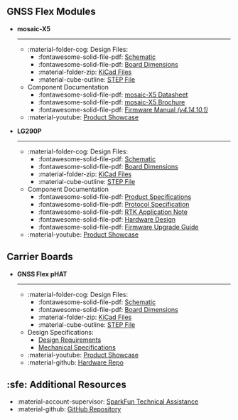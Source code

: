## GNSS Flex Modules

<div class="grid cards" style="grid-template-columns: repeat(auto-fit,minmax(8rem,1fr));" markdown>

- **mosaic-X5**

	---

	- :material-folder-cog: Design Files:
		- :fontawesome-solid-file-pdf: [Schematic](SparkPNT_GNSS_Flex_Module_mosaic-X5/assets/board_files/schematic.pdf)
		- :fontawesome-solid-file-pdf: [Board Dimensions](SparkPNT_GNSS_Flex_Module_mosaic-X5/assets/board_files/dimensions.pdf)
		- :material-folder-zip: [KiCad Files](SparkPNT_GNSS_Flex_Module_mosaic-X5/assets/board_files/kicad_files.zip)
		- :material-cube-outline: [STEP File](SparkPNT_GNSS_Flex_Module_mosaic-X5/assets/3d_model/cad_model.step)
	- Component Documentation
		- :fontawesome-solid-file-pdf: [mosaic-X5 Datasheet](SparkPNT_GNSS_Flex_Module_mosaic-X5/assets/component_documentation/mosaic_hardware_manual_v1.9.0.pdf)
		- :fontawesome-solid-file-pdf: [mosaic-X5 Brochure](SparkPNT_GNSS_Flex_Module_mosaic-X5/assets/component_documentation/Septentrio_mosaic-X5_LR.pdf)
		- :fontawesome-solid-file-pdf: [Firmware Manual *(v4.14.10.1)*](SparkPNT_GNSS_Flex_Module_mosaic-X5/assets/component_documentation/firmware/mosaic-X5_firmware_v4.14.10.1_reference_guide.pdf)
	- :material-youtube: [Product Showcase](https://youtu.be/r-bhOLv4zsk)


- **LG290P**

	---

	- :material-folder-cog: Design Files:
		- :fontawesome-solid-file-pdf: [Schematic](SparkPNT_GNSS_Flex_Module_LG290P/assets/board_files/schematic.pdf)
		- :fontawesome-solid-file-pdf: [Board Dimensions](SparkPNT_GNSS_Flex_Module_LG290P/assets/board_files/dimensions.pdf)
		- :material-folder-zip: [KiCad Files](SparkPNT_GNSS_Flex_Module_LG290P/assets/board_files/kicad_files.zip)
		- :material-cube-outline: [STEP File](SparkPNT_GNSS_Flex_Module_LG290P/assets/3d_model/cad_model.step)
	- Component Documentation
		- :fontawesome-solid-file-pdf: [Product Specifications](SparkPNT_GNSS_Flex_Module_LG290P/assets/component_documentation/Quectel_LG290P03_GNSS_Module_Specification_V1.2.pdf)
		- :fontawesome-solid-file-pdf: [Protocol Specification](SparkPNT_GNSS_Flex_Module_LG290P/assets/component_documentation/quectel_lg290p03_gnss_protocol_specification_v1-0.pdf)
		- :fontawesome-solid-file-pdf: [RTK Application Note](SparkPNT_GNSS_Flex_Module_LG290P/assets/component_documentation/quectel_gnss_rtk_application_note_v1-0.pdf)
		- :fontawesome-solid-file-pdf: [Hardware Design](SparkPNT_GNSS_Flex_Module_LG290P/assets/component_documentation/quectel_lg290p03_hardware_design_v1-1.pdf)
		- :fontawesome-solid-file-pdf: [Firmware Upgrade Guide](SparkPNT_GNSS_Flex_Module_LG290P/assets/component_documentation/quectel_lg290p03_firmware_upgrade_guide_v1-0.pdf)
	- :material-youtube: [Product Showcase](https://youtu.be/r-bhOLv4zsk)

</div>

## Carrier Boards

<div class="grid cards" style="grid-template-columns: repeat(auto-fit,minmax(8rem,1fr));" markdown>

- **GNSS Flex pHAT**

	---

	- :material-folder-cog: Design Files:
		- :fontawesome-solid-file-pdf: [Schematic](SparkFun_GNSS_Flex_pHAT/assets/board_files/schematic.pdf)
		- :fontawesome-solid-file-pdf: [Board Dimensions](SparkFun_GNSS_Flex_pHAT/assets/board_files/dimensions.pdf)
		- :material-folder-zip: [KiCad Files](SparkFun_GNSS_Flex_pHAT/assets/board_files/kicad_files.zip)
		- :material-cube-outline: [STEP File](SparkFun_GNSS_Flex_pHAT/assets/3d_model/cad_model.step)
	- Design Specifications:
		- [Design Requirements](https://datasheets.raspberrypi.com/hat/hat-plus-specification.pdf)
		- [Mechanical Specifications](https://raw.githubusercontent.com/raspberrypi/hats/refs/heads/master/hat-board-mechanical.pdf)
	- :material-youtube: [Product Showcase](https://youtu.be/r-bhOLv4zsk)
	- :material-github: [Hardware Repo](https://github.com/sparkfun/SparkFun_GNSS_Flex_pHAT)

</div>


## :sfe: Additional Resources

- :material-account-supervisor: [SparkFun Technical Assistance](https://www.sparkfun.com/technical_assistance)
- :material-github: [GitHub Repository](https://github.com/sparkfun/SparkFun_GNSS_Flex_System)
